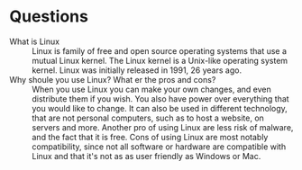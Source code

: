 # Questions

<dl>
   <dt>What is Linux </dt> 
   <dd>Linux is family of free and open source operating systems that use a mutual Linux kernel. The Linux kernel is a Unix-like operating system kernel. Linux was initially released in 1991, 26 years ago. 
   </dd>

   <dt>Why shoule you use Linux? What er the pros and cons?</dt>
   <dd> When you use Linux you can make your own changes, and even distribute them if you wish. You also have power over everything that you would like to change. It can also be used in different technology, that are not personal computers, such as to host a website, on servers and more. 
Another pro of using Linux are less risk of malware, and the fact that it is free. Cons of using Linux are most notably compatibility, since not all software or hardware are compatible with Linux and that it's not as as user friendly as Windows or Mac. 
   </dd>
</dl>
